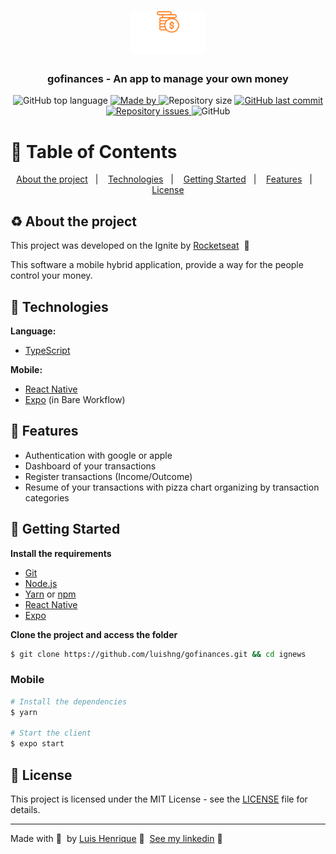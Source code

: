 <h1 align="center">
  <img src=".github/logo.png" alt="Logo">
</h1>

<h3 align="center">
  gofinances - An app to manage your own money
</h3>

<p align="center">
  <img alt="GitHub top language" src="https://img.shields.io/github/languages/top/luishng/gofinances?color=5636D3">

  <a href="https://www.linkedin.com/in/luishng/">
    <img alt="Made by" src="https://img.shields.io/badge/made%20by-Luis%20Henrique-5636D3">
  </a>

  <img alt="Repository size" src="https://img.shields.io/github/repo-size/luishng/gofinances?color=5636D3">

  <a href="https://github.com/luishng/gofinances/commits/main">
    <img alt="GitHub last commit" src="https://img.shields.io/github/last-commit/luishng/gofinances?color=5636D3">
  </a>

  <a href="https://github.com/luishng/gofinances/issues">
    <img alt="Repository issues" src="https://img.shields.io/github/issues/luishng/gofinances?color=5636D3">
  </a>

  <img alt="GitHub" src="https://img.shields.io/github/license/luishng/gofinances?color=5636D3">
</p>

# :pushpin: Table of Contents

<p align="center">
  <a href="#recycle-about-the-project">About the project</a>&nbsp;&nbsp;&nbsp;|&nbsp;&nbsp;&nbsp;
  <a href="#-technologies">Technologies</a>&nbsp;&nbsp;&nbsp;|&nbsp;&nbsp;&nbsp;
  <a href="#-getting-started">Getting Started</a>&nbsp;&nbsp;&nbsp;|&nbsp;&nbsp;&nbsp;
  <a href="#-features">Features</a>&nbsp;&nbsp;&nbsp;|&nbsp;&nbsp;&nbsp;
  <a href="#-license">License</a>
</p>

## :recycle: About the project

This project was developed on the Ignite by [Rocketseat](https://rocketseat.com.br/) &nbsp;🚀

This software a mobile hybrid application, provide a way for the people control your money.

## 🚀 Technologies

**Language:**
- [TypeScript](https://www.typescriptlang.org/)

**Mobile:**
- [React Native](https://reactnative.dev/)
- [Expo](https://docs.expo.io/) (in Bare Workflow)

## 🔗 Features
- Authentication with google or apple
- Dashboard of your transactions
- Register transactions (Income/Outcome)
- Resume of your transactions with pizza chart organizing by transaction categories

## 🏁 Getting Started

**Install the requirements**

- [Git](https://git-scm.com/)
- [Node.js](https://nodejs.org/en/)
- [Yarn](https://classic.yarnpkg.com/) or [npm](https://www.npmjs.com/)
- [React Native](https://reactnative.dev/)
- [Expo](https://docs.expo.io/)

**Clone the project and access the folder**

```bash
$ git clone https://github.com/luishng/gofinances.git && cd ignews
```

### Mobile

```bash
# Install the dependencies
$ yarn

# Start the client
$ expo start
```

## 📝 License

This project is licensed under the MIT License - see the [LICENSE](LICENSE) file for details.

---

Made with 💜&nbsp; by [Luis Henrique](https://github.com/luishng) 👋 &nbsp;[See my linkedin](https://www.linkedin.com/in/luishng/) 👷
